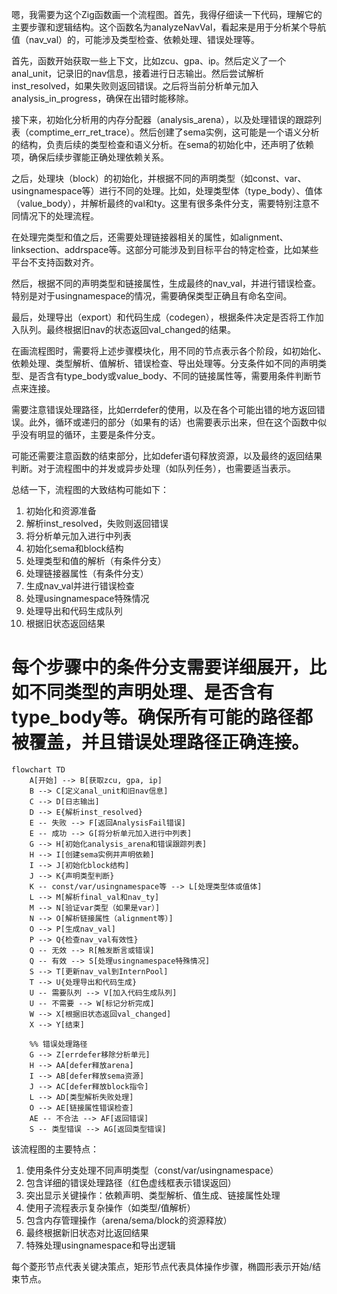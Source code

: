 嗯，我需要为这个Zig函数画一个流程图。首先，我得仔细读一下代码，理解它的主要步骤和逻辑结构。这个函数名为analyzeNavVal，看起来是用于分析某个导航值（nav_val）的，可能涉及类型检查、依赖处理、错误处理等。

首先，函数开始获取一些上下文，比如zcu、gpa、ip。然后定义了一个anal_unit，记录旧的nav信息，接着进行日志输出。然后尝试解析inst_resolved，如果失败则返回错误。之后将当前分析单元加入analysis_in_progress，确保在出错时能移除。

接下来，初始化分析用的内存分配器（analysis_arena），以及处理错误的跟踪列表（comptime_err_ret_trace）。然后创建了sema实例，这可能是一个语义分析的结构，负责后续的类型检查和语义分析。在sema的初始化中，还声明了依赖项，确保后续步骤能正确处理依赖关系。

之后，处理块（block）的初始化，并根据不同的声明类型（如const、var、usingnamespace等）进行不同的处理。比如，处理类型体（type_body）、值体（value_body），并解析最终的val和ty。这里有很多条件分支，需要特别注意不同情况下的处理流程。

在处理完类型和值之后，还需要处理链接器相关的属性，如alignment、linksection、addrspace等。这部分可能涉及到目标平台的特定检查，比如某些平台不支持函数对齐。

然后，根据不同的声明类型和链接属性，生成最终的nav_val，并进行错误检查。特别是对于usingnamespace的情况，需要确保类型正确且有命名空间。

最后，处理导出（export）和代码生成（codegen），根据条件决定是否将工作加入队列。最终根据旧nav的状态返回val_changed的结果。

在画流程图时，需要将上述步骤模块化，用不同的节点表示各个阶段，如初始化、依赖处理、类型解析、值解析、错误检查、导出处理等。分支条件如不同的声明类型、是否含有type_body或value_body、不同的链接属性等，需要用条件判断节点来连接。

需要注意错误处理路径，比如errdefer的使用，以及在各个可能出错的地方返回错误。此外，循环或递归的部分（如果有的话）也需要表示出来，但在这个函数中似乎没有明显的循环，主要是条件分支。

可能还需要注意函数的结束部分，比如defer语句释放资源，以及最终的返回结果判断。对于流程图中的并发或异步处理（如队列任务），也需要适当表示。

总结一下，流程图的大致结构可能如下：

1. 初始化和资源准备
2. 解析inst_resolved，失败则返回错误
3. 将分析单元加入进行中列表
4. 初始化sema和block结构
5. 处理类型和值的解析（有条件分支）
6. 处理链接器属性（有条件分支）
7. 生成nav_val并进行错误检查
8. 处理usingnamespace特殊情况
9. 处理导出和代码生成队列
10. 根据旧状态返回结果

每个步骤中的条件分支需要详细展开，比如不同类型的声明处理、是否含有type_body等。确保所有可能的路径都被覆盖，并且错误处理路径正确连接。
================================================
```mermaid
flowchart TD
    A[开始] --> B[获取zcu, gpa, ip]
    B --> C[定义anal_unit和旧nav信息]
    C --> D[日志输出]
    D --> E{解析inst_resolved}
    E -- 失败 --> F[返回AnalysisFail错误]
    E -- 成功 --> G[将分析单元加入进行中列表]
    G --> H[初始化analysis_arena和错误跟踪列表]
    H --> I[创建sema实例并声明依赖]
    I --> J[初始化block结构]
    J --> K{声明类型判断}
    K -- const/var/usingnamespace等 --> L[处理类型体或值体]
    L --> M[解析final_val和nav_ty]
    M --> N[验证var类型（如果是var）]
    N --> O[解析链接属性（alignment等）]
    O --> P[生成nav_val]
    P --> Q{检查nav_val有效性}
    Q -- 无效 --> R[触发断言或错误]
    Q -- 有效 --> S[处理usingnamespace特殊情况]
    S --> T[更新nav_val到InternPool]
    T --> U{处理导出和代码生成}
    U -- 需要队列 --> V[加入代码生成队列]
    U -- 不需要 --> W[标记分析完成]
    W --> X[根据旧状态返回val_changed]
    X --> Y[结束]

    %% 错误处理路径
    G --> Z[errdefer移除分析单元]
    H --> AA[defer释放arena]
    I --> AB[defer释放sema资源]
    J --> AC[defer释放block指令]
    L --> AD[类型解析失败处理]
    O --> AE[链接属性错误检查]
    AE -- 不合法 --> AF[返回错误]
    S -- 类型错误 --> AG[返回类型错误]
``` 

该流程图的主要特点：
1. 使用条件分支处理不同声明类型（const/var/usingnamespace）
2. 包含详细的错误处理路径（红色虚线框表示错误返回）
3. 突出显示关键操作：依赖声明、类型解析、值生成、链接属性处理
4. 使用子流程表示复杂操作（如类型/值解析）
5. 包含内存管理操作（arena/sema/block的资源释放）
6. 最终根据新旧状态对比返回结果
7. 特殊处理usingnamespace和导出逻辑

每个菱形节点代表关键决策点，矩形节点代表具体操作步骤，椭圆形表示开始/结束节点。